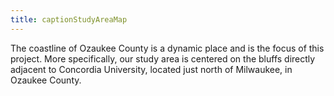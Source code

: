 ```yaml
---
title: captionStudyAreaMap
---
```

The coastline of Ozaukee County is a dynamic place and is the focus of this project. More specifically, our study area is centered on the bluffs directly adjacent to Concordia University, located just north of Milwaukee, in Ozaukee County.
